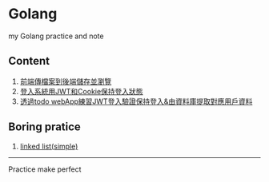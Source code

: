 # Golang

my Golang practice and note

## Content
1. [前端傳檔案到後端儲存並瀏覽](https://github.com/Yu-Zhuang/Golang/tree/main/20200129_webFileUpLoadPractice)
2. [登入系統用JWT和Cookie保持登入狀態](https://github.com/Yu-Zhuang/Golang/tree/main/20200131_%E7%99%BB%E5%85%A5%E8%AA%8D%E8%AD%89%E6%8A%80%E8%A1%93%E7%94%A8JWT%E5%92%8CCookie)
3. [透過todo webApp練習JWT登入驗證保持登入&由資料庫提取對應用戶資料](https://github.com/Yu-Zhuang/Golang/tree/main/20200201_todoWebApp)

## Boring pratice
1. [linked list(simple)](https://github.com/Yu-Zhuang/Golang/blob/main/boringPractice/20200202_linkedList.go)

---
Practice make perfect
